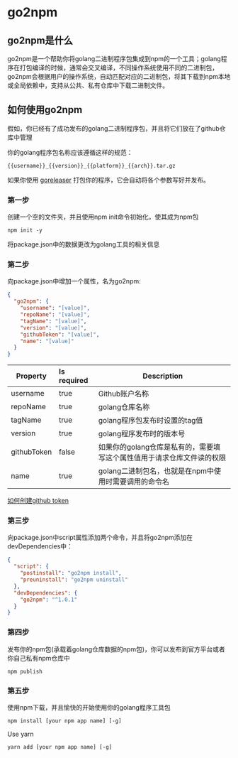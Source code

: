 # go2npm

## go2npm是什么

go2npm是一个帮助你将golang二进制程序包集成到npm的一个工具；golang程序在打包编译的时候，通常会交叉编译，不同操作系统使用不同的二进制包，go2npm会根据用户的操作系统，自动匹配对应的二进制包，将其下载到npm本地或全局依赖中，支持从公共、私有仓库中下载二进制文件。

## 如何使用go2npm

假如，你已经有了成功发布的golang二进制程序包，并且将它们放在了github仓库中管理

你的golang程序包名称应该遵循这样的规范：
```text
{{username}}_{{version}}_{{platform}}_{{arch}}.tar.gz
```

如果你使用 [goreleaser](https://github.com/goreleaser) 打包你的程序，它会自动将各个参数写好并发布。

### 第一步

创建一个空的文件夹，并且使用npm init命令初始化，使其成为npm包

```shell
npm init -y
```
将package.json中的数据更改为golang工具的相关信息

### 第二步

向package.json中增加一个属性，名为go2npm:
```json
{
  "go2npm": {
    "username": "[value]",
    "repoName": "[value]",
    "tagName": "[value]",
    "version": "[value]",
    "githubToken": "[value]",
    "name": "[value]"
  }
}
```

| Property    | Is required | Description                                                  |
| ----------- | :---------- | ------------------------------------------------------------ |
| username    | true        | Github账户名称                                                 |
| repoName    | true        | golang仓库名称                                                 |
| tagName     | true        | golang程序包发布时设置的tag值                                    |
| version     | true        | golang程序发布时的版本号       |
| githubToken | false       | 如果你的golang仓库是私有的，需要填写这个属性值用于请求仓库文件读的权限      |
| name        | true        | golang二进制包名，也就是在npm中使用时需要调用的命令名            |

[如何创建github token](https://docs.github.com/en/authentication/keeping-your-account-and-data-secure/creating-a-personal-access-token)

### 第三步

向package.json中script属性添加两个命令，并且将go2npm添加在devDependencies中：
```json
{
  "script": {
    "postinstall": "go2npm install",
    "preuninstall": "go2npm uninstall"
  },
  "devDependencies": {
    "go2npm": "^1.0.1"
  }
}
```

### 第四步

发布你的npm包(承载着golang仓库数据的npm包)，你可以发布到官方平台或者你自己私有npm仓库中

```shell
npm publish
```

### 第五步

使用npm下载，并且愉快的开始使用你的golang程序工具包

```shell
npm install [your npm app name] [-g]
```

Use yarn

```shell
yarn add [your npm app name] [-g]
```
